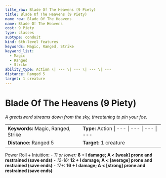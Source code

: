```yaml
---
title_raw: Blade Of The Heavens (9 Piety)
title: Blade Of The Heavens (9 Piety)
name_raw: Blade Of The Heavens
name: Blade Of The Heavens
cost: 9 Piety
type: classes
subtype: conduit
kind: 6th-level features
keywords: Magic, Ranged, Strike
keyword_list:
  - Magic
  - Ranged
  - Strike
ability_type: Action \| --- \| --- \| --- \| ---
distance: Ranged 5
target: 1 creature
---
```


# Blade Of The Heavens (9 Piety)

*A greatsword streams down from the sky, threatening to pin your foe.*

|                                     |                                              |
| :---------------------------------- | :------------------------------------------- |
| **Keywords:** Magic, Ranged, Strike | **Type:** Action \| --- \| --- \| --- \| --- |
| **Distance:** Ranged 5              | **Target:** 1 creature                       |

Power Roll + Intuition: - *11 or lower:* **8 + I damage; A \< \[weak\] prone and restrained (save ends)** - *12-16:* **12 + I damage; A \< \[average\] prone and restrained (save ends)** - *17+:* **16 + I damage; A \< \[strong\] prone and restrained (save ends)**
